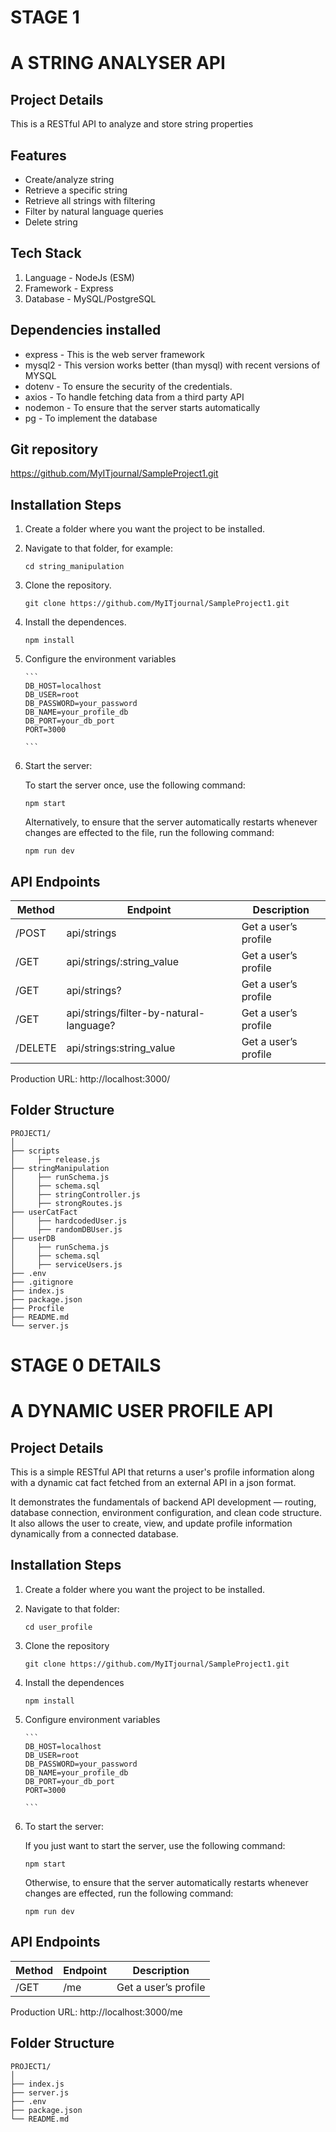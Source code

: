 # STAGE 1

# A STRING ANALYSER API

## Project Details

This is a RESTful API to analyze and store string properties

## Features

- Create/analyze string
- Retrieve a specific string
- Retrieve all strings with filtering
- Filter by natural language queries
- Delete string

## Tech Stack

1. Language - NodeJs (ESM)
2. Framework - Express
3. Database - MySQL/PostgreSQL

## Dependencies installed

- express - This is the web server framework
- mysql2 - This version works better (than mysql) with recent versions of MYSQL
- dotenv - To ensure the security of the credentials.
- axios - To handle fetching data from a third party API
- nodemon - To ensure that the server starts automatically
- pg - To implement the database

## Git repository

https://github.com/MyITjournal/SampleProject1.git

## Installation Steps

1.  Create a folder where you want the project to be installed.

2.  Navigate to that folder, for example:

    `cd string_manipulation`

3.  Clone the repository.

    `git clone https://github.com/MyITjournal/SampleProject1.git`

4.  Install the dependences.

    `npm install`

5.  Configure the environment variables

        ```
        DB_HOST=localhost
        DB_USER=root
        DB_PASSWORD=your_password
        DB_NAME=your_profile_db
        DB_PORT=your_db_port
        PORT=3000

        ```

6.  Start the server:

    To start the server once, use the following command:

    `npm start`

    Alternatively, to ensure that the server automatically restarts whenever changes are effected to the file, run the following command:

    `npm run dev`

## API Endpoints

| Method  | Endpoint                                | Description          |
| ------- | --------------------------------------- | -------------------- |
| /POST   | api/strings                             | Get a user’s profile |
| /GET    | api/strings/:string_value               | Get a user’s profile |
| /GET    | api/strings?                            | Get a user’s profile |
| /GET    | api/strings/filter-by-natural-language? | Get a user’s profile |
| /DELETE | api/strings:string_value                | Get a user’s profile |

Production URL:
http://localhost:3000/

## Folder Structure

```
PROJECT1/
│
├── scripts
│     ├── release.js
├── stringManipulation
│     ├── runSchema.js
│     ├── schema.sql
│     ├── stringController.js
│     ├── strongRoutes.js
├── userCatFact
│     ├── hardcodedUser.js
│     ├── randomDBUser.js
├── userDB
│     ├── runSchema.js
│     ├── schema.sql
│     ├── serviceUsers.js
├── .env
├── .gitignore
├── index.js
├── package.json
├── Procfile
├── README.md
└── server.js

```

#

# STAGE 0 DETAILS

# A DYNAMIC USER PROFILE API

## Project Details

This is a simple RESTful API that returns a user's profile information along with a dynamic cat fact fetched from an external API in a json format.

It demonstrates the fundamentals of backend API development — routing, database connection, environment configuration, and clean code structure. It also allows the user to create, view, and update profile information dynamically from a connected database.

## Installation Steps

1.  Create a folder where you want the project to be installed.

2.  Navigate to that folder:

    `cd user_profile`

3.  Clone the repository

    `git clone https://github.com/MyITjournal/SampleProject1.git`

4.  Install the dependences

    `npm install`

5.  Configure environment variables

        ```
        DB_HOST=localhost
        DB_USER=root
        DB_PASSWORD=your_password
        DB_NAME=your_profile_db
        DB_PORT=your_db_port
        PORT=3000

        ```

6.  To start the server:

    If you just want to start the server, use the following command:

    `npm start`

    Otherwise, to ensure that the server automatically restarts whenever changes are effected, run the following command:

    `npm run dev`

## API Endpoints

| Method | Endpoint | Description          |
| ------ | -------- | -------------------- |
| /GET   | /me      | Get a user’s profile |

Production URL:
http://localhost:3000/me

## Folder Structure

```
PROJECT1/
│
├── index.js
├── server.js
├── .env
├── package.json
└── README.md
```
